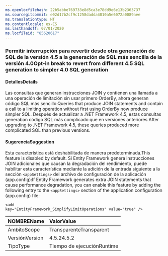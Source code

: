 ```yaml
---
ms.openlocfilehash: 22b5abbe769733e8d5ca3e78dd9e6e13b2363737
ms.sourcegitcommit: e02d17b2cf9c1258dadda4810a5e6072a0089aee
ms.translationtype: HT
ms.contentlocale: es-ES
ms.lasthandoff: 07/01/2020
ms.locfileid: "85620617"
---
```

### <a name="opt-in-break-to-revert-from-different-45-sql-generation-to-simpler-40-sql-generation"></a><span data-ttu-id="494b9-101">Permitir interrupción para revertir desde otra generación de SQL de la versión 4.5 a la generación de SQL más sencilla de la versión 4.0</span><span class="sxs-lookup"><span data-stu-id="494b9-101">Opt-in break to revert from different 4.5 SQL generation to simpler 4.0 SQL generation</span></span>

#### <a name="details"></a><span data-ttu-id="494b9-102">Detalles</span><span class="sxs-lookup"><span data-stu-id="494b9-102">Details</span></span>

<span data-ttu-id="494b9-103">Las consultas que generan instrucciones JOIN y contienen una llamada a una operación de limitación sin usar primero OrderBy, ahora generan código SQL más sencillo.</span><span class="sxs-lookup"><span data-stu-id="494b9-103">Queries that produce JOIN statements and contain a call to a limiting operation without first using OrderBy now produce simpler SQL.</span></span> <span data-ttu-id="494b9-104">Después de actualizar a .NET Framework 4.5, estas consultas generaban código SQL más complicado que en versiones anteriores.</span><span class="sxs-lookup"><span data-stu-id="494b9-104">After upgrading to .NET Framework 4.5, these queries produced more complicated SQL than previous versions.</span></span>

#### <a name="suggestion"></a><span data-ttu-id="494b9-105">Sugerencia</span><span class="sxs-lookup"><span data-stu-id="494b9-105">Suggestion</span></span>

<span data-ttu-id="494b9-106">Esta característica está deshabilitada de manera predeterminada.</span><span class="sxs-lookup"><span data-stu-id="494b9-106">This feature is disabled by default.</span></span> <span data-ttu-id="494b9-107">Si Entity Framework genera instrucciones JOIN adicionales que causan la degradación del rendimiento, puede habilitar esta característica mediante la adición de la entrada siguiente a la sección <code>&lt;appSettings&gt;</code> del archivo de configuración de la aplicación (app.config):</span><span class="sxs-lookup"><span data-stu-id="494b9-107">If Entity Framework generates extra JOIN statements that cause performance degradation, you can enable this feature by adding the following entry to the <code>&lt;appSettings&gt;</code> section of the application configuration (app.config) file:</span></span><pre><code class="lang-xml">&lt;add key=&quot;EntityFramework_SimplifyLimitOperations&quot; value=&quot;true&quot; /&gt;&#13;&#10;</code></pre>

| <span data-ttu-id="494b9-108">NOMBRE</span><span class="sxs-lookup"><span data-stu-id="494b9-108">Name</span></span>    | <span data-ttu-id="494b9-109">Valor</span><span class="sxs-lookup"><span data-stu-id="494b9-109">Value</span></span>       |
|:--------|:------------|
| <span data-ttu-id="494b9-110">Ámbito</span><span class="sxs-lookup"><span data-stu-id="494b9-110">Scope</span></span>   |<span data-ttu-id="494b9-111">Transparente</span><span class="sxs-lookup"><span data-stu-id="494b9-111">Transparent</span></span>|
|<span data-ttu-id="494b9-112">Versión</span><span class="sxs-lookup"><span data-stu-id="494b9-112">Version</span></span>|<span data-ttu-id="494b9-113">4.5.2</span><span class="sxs-lookup"><span data-stu-id="494b9-113">4.5.2</span></span>|
|<span data-ttu-id="494b9-114">Tipo</span><span class="sxs-lookup"><span data-stu-id="494b9-114">Type</span></span>|<span data-ttu-id="494b9-115">Tiempo de ejecución</span><span class="sxs-lookup"><span data-stu-id="494b9-115">Runtime</span></span>|
